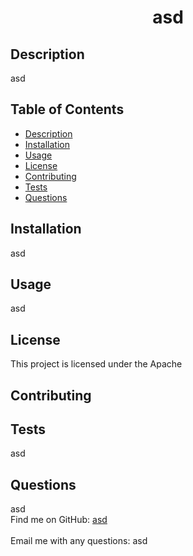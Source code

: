 
  <h1 align="center">asd </h1>
  
  ## Description 
  asd

  ## Table of Contents
  * [Description](#description)
  * [Installation](#installation)
  * [Usage](#usage)
  * [License](#license)
  * [Contributing](#contributing)
  * [Tests](#tests)
  * [Questions](#questions)
  
  ## Installation 
  asd
  
  ## Usage 
  asd
  
  ## License 
  This project is licensed under the Apache
  
  ## Contributing 
  
  
  ## Tests
  asd

  ## Questions
  asd<br />
  Find me on GitHub: [asd](https://github.comasd)<br />
  <br />
  Email me with any questions: asd<br /><br />
